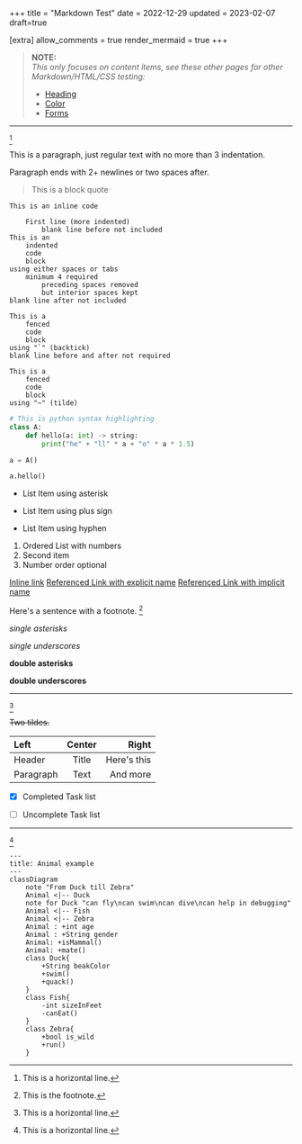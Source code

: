 +++
title = "Markdown Test"
date = 2022-12-29
updated = 2023-02-07
draft=true

[extra]
allow_comments = true
render_mermaid = true
+++

> **NOTE:**  
> *This only focuses on content items, see these other pages for other Markdown/HTML/CSS testing:*
> - [Heading](@/test/heading.md)
> - [Color](@/test/colors.md)
> - [Forms](@/test/form.md)

---
[^thematic-break]

This is a paragraph, just regular text with no more than 3 indentation. 

Paragraph ends with 2+ newlines or two spaces after.

> This is a
> block quote

`This is an inline code`

        First line (more indented)
            blank line before not included
    This is an 
        indented 
        code 
        block
    using either spaces or tabs 
        minimum 4 required
            preceding spaces removed
            but interior spaces kept
    blank line after not included

```
This is a
    fenced
    code 
    block
using "`" (backtick)
blank line before and after not required
```
~~~
This is a
    fenced
    code 
    block
using "~" (tilde)
~~~

~~~python
# This is python syntax highlighting
class A:
    def hello(a: int) -> string:
        print("he" + "ll" * a + "o" * a * 1.5)

a = A()

a.hello()
~~~

* List Item using asterisk
+ List Item using plus sign
- List Item using hyphen

1. Ordered List with numbers
2. Second item
1. Number order optional

[Inline link](https://example.com "Example Site")
[Referenced Link with explicit name][Note1]
[Referenced Link with implicit name][]

Here's a sentence with a footnote. [^1]

*single asterisks*

_single underscores_

**double asterisks**

__double underscores__

___ 
[^thematic-break]

~~Two tildes.~~

| Left      | Center | Right     |
| :---        |    :----:   |          ---: |
| Header      | Title       | Here's this   |
| Paragraph   | Text        | And more      |


- [x] Completed Task list
- [ ] Uncomplete Task list


[Note1]: https://youtube.com "Youtube"
[referenced link with implicit name]: https://youtube.com "Youtube Again"



***
[^thematic-break]

```mermaid
---
title: Animal example
---
classDiagram
    note "From Duck till Zebra"
    Animal <|-- Duck
    note for Duck "can fly\ncan swim\ncan dive\ncan help in debugging"
    Animal <|-- Fish
    Animal <|-- Zebra
    Animal : +int age
    Animal : +String gender
    Animal: +isMammal()
    Animal: +mate()
    class Duck{
        +String beakColor
        +swim()
        +quack()
    }
    class Fish{
        -int sizeInFeet
        -canEat()
    }
    class Zebra{
        +bool is_wild
        +run()
    }
```

[^thematic-break]: This is a horizontal line.

[^1]: This is the footnote.